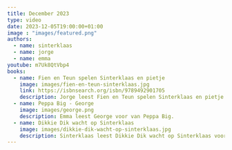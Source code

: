 ```yaml
---
title: December 2023
type: video
date: 2023-12-05T19:00:00+01:00
image : "images/featured.png"
authors:
  - name: sinterklaas
  - name: jorge
  - name: emma
youtube: m7Uk8QtVbp4
books:
  - name: Fien en Teun spelen Sinterklaas en pietje
    image: images/fien-en-teun-sinterklaas.jpg
    link: https://isbnsearch.org/isbn/9789492901705
    description: Jorge leest Fien en Teun spelen Sinterklaas en pietje voor.
  - name: Peppa Big - George
    image: images/george.png
    description: Emma leest George voor van Peppa Big.
  - name: Dikkie Dik wacht op Sinterklaas
    image: images/dikkie-dik-wacht-op-sinterklaas.jpg
    description: Sinterklaas leest Dikkie Dik wacht op Sinterklaas voor.
---
```


